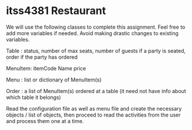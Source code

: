 # itss4381 Restaurant

We will use the following classes to complete this assignment.
Feel free to add more variables if needed. Avoid making drastic changes to existing variables.
 
Table : 
status, 
number of max seats, 
number of guests if a party is seated, 
order if the party has ordered

MenuItem: 
itemCode
Name
price

Menu : 
list or dictionary of MenuItem(s)

Order : 
a list of MenuItem(s) ordered at a table 
(it need not have info about which table it belongs)
 
Read the configuration file as well as menu file and 
create the necessary objects / list of objects,
then proceed to read the activities from the user and 
process them one at a time. 
